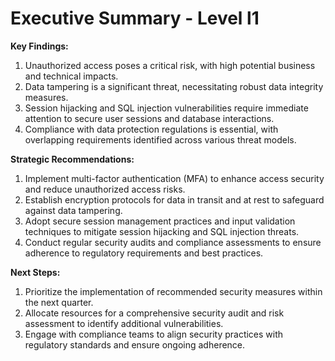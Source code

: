 # Executive Summary - Level l1

**Key Findings:**
1. Unauthorized access poses a critical risk, with high potential business and technical impacts.
2. Data tampering is a significant threat, necessitating robust data integrity measures.
3. Session hijacking and SQL injection vulnerabilities require immediate attention to secure user sessions and database interactions.
4. Compliance with data protection regulations is essential, with overlapping requirements identified across various threat models.

**Strategic Recommendations:**
1. Implement multi-factor authentication (MFA) to enhance access security and reduce unauthorized access risks.
2. Establish encryption protocols for data in transit and at rest to safeguard against data tampering.
3. Adopt secure session management practices and input validation techniques to mitigate session hijacking and SQL injection threats.
4. Conduct regular security audits and compliance assessments to ensure adherence to regulatory requirements and best practices.

**Next Steps:**
1. Prioritize the implementation of recommended security measures within the next quarter.
2. Allocate resources for a comprehensive security audit and risk assessment to identify additional vulnerabilities.
3. Engage with compliance teams to align security practices with regulatory standards and ensure ongoing adherence.

